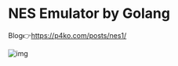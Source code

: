 # NES Emulator by Golang

Blog👉https://p4ko.com/posts/nes1/

![img](https://res.cloudinary.com/pishiko/image/upload/v1606714195/blog/gones_ifzhz3.png)
